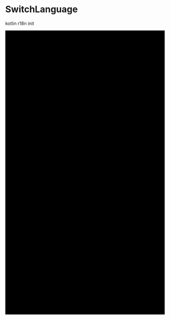 # SwitchLanguage
kotlin r18n init


![screenshot](https://github.com/sunyjams/SwitchLanguage/blob/master/screenshot/android_switch_language.gif)